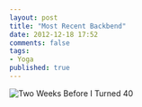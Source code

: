 ```yaml
---
layout: post
title: "Most Recent Backbend"
date: 2012-12-18 17:52
comments: false
tags: 
- Yoga
published: true
---
```


![Two Weeks Before I Turned 40](http://farm9.staticflickr.com/8223/8285054375_d594e47d73_o.jpg)